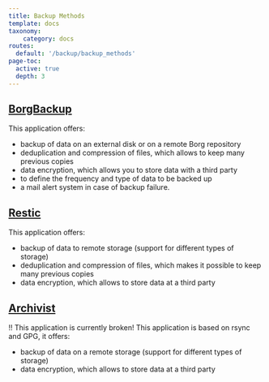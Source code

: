 ```yaml
---
title: Backup Methods
template: docs
taxonomy:
    category: docs
routes:
  default: '/backup/backup_methods'
page-toc:
  active: true
  depth: 3
---
```


## [BorgBackup](/borgbackup)
This application offers:
* backup of data on an external disk or on a remote Borg repository
* deduplication and compression of files, which allows to keep many previous copies
* data encryption, which allows you to store data with a third party
* to define the frequency and type of data to be backed up
* a mail alert system in case of backup failure.

## [Restic](/restic)
This application offers:
* backup of data to remote storage (support for different types of storage)
* deduplication and compression of files, which makes it possible to keep many previous copies
* data encryption, which allows to store data at a third party

## [Archivist](/archivist)
!! This application is currently broken!
This application is based on rsync and GPG, it offers:
* backup of data on a remote storage (support for different types of storage)
* data encryption, which allows to store data at a third party

